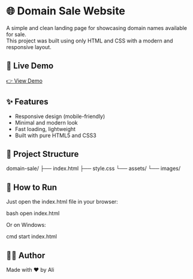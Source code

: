 # 🌐 Domain Sale Website

A simple and clean landing page for showcasing domain names available for sale.  
This project was built using only HTML and CSS with a modern and responsive layout.

## 🔗 Live Demo

[👉 View Demo](https://your-demo-link.com)

## ✨ Features

- Responsive design (mobile-friendly)
- Minimal and modern look
- Fast loading, lightweight
- Built with pure HTML5 and CSS3

## 📂 Project Structure

domain-sale/
├── index.html
├── style.css
└── assets/
└── images/

## 🚀 How to Run

Just open the index.html file in your browser:

bash
open index.html

Or on Windows:

cmd
start index.html

## 👨‍💻 Author

Made with ❤️ by Ali
